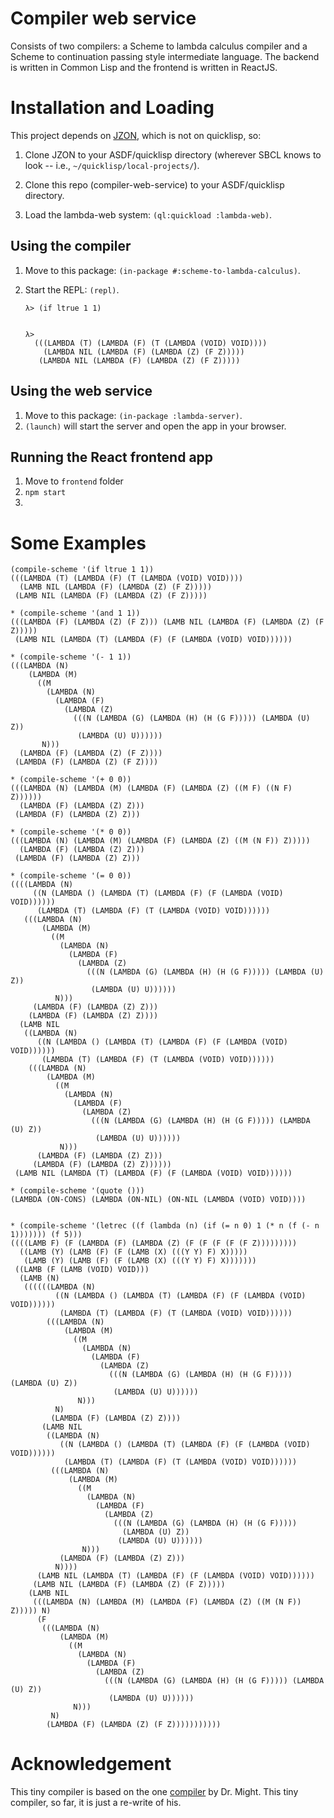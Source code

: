 # Compiler web service
Consists of two compilers: a Scheme to lambda calculus compiler and a Scheme to continuation passing style intermediate language. The backend is written in Common Lisp and the frontend is written in ReactJS.

# Installation and Loading
This project depends on [JZON](https://github.com/Zulu-Inuoe/jzon), which is not on quicklisp, so:

1. Clone JZON to your ASDF/quicklisp directory (wherever SBCL knows to look -- i.e., `~/quicklisp/local-projects/`). 

2. Clone this repo (compiler-web-service) to your ASDF/quicklisp directory. 

3. Load the lambda-web system: `(ql:quickload :lambda-web)`. 

## Using the compiler
1. Move to this package: `(in-package #:scheme-to-lambda-calculus)`.
2. Start the REPL: `(repl)`.

       λ> (if ltrue 1 1)
       
       
       λ>
         (((LAMBDA (T) (LAMBDA (F) (T (LAMBDA (VOID) VOID))))
           (LAMBDA NIL (LAMBDA (F) (LAMBDA (Z) (F Z)))))
          (LAMBDA NIL (LAMBDA (F) (LAMBDA (Z) (F Z)))))
          
## Using the web service
1. Move to this package: `(in-package :lambda-server)`.
2. `(launch)` will start the server and open the app in your browser.

## Running the React frontend app
1. Move to `frontend` folder
2. `npm start`
3. 
# Some Examples
```
(compile-scheme '(if ltrue 1 1))
(((LAMBDA (T) (LAMBDA (F) (T (LAMBDA (VOID) VOID))))
  (LAMB NIL (LAMBDA (F) (LAMBDA (Z) (F Z)))))
 (LAMB NIL (LAMBDA (F) (LAMBDA (Z) (F Z)))))
 
* (compile-scheme '(and 1 1))
(((LAMBDA (F) (LAMBDA (Z) (F Z))) (LAMB NIL (LAMBDA (F) (LAMBDA (Z) (F Z)))))
 (LAMB NIL (LAMBDA (T) (LAMBDA (F) (F (LAMBDA (VOID) VOID))))))
 
* (compile-scheme '(- 1 1))
(((LAMBDA (N)
    (LAMBDA (M)
      ((M
        (LAMBDA (N)
          (LAMBDA (F)
            (LAMBDA (Z)
              (((N (LAMBDA (G) (LAMBDA (H) (H (G F))))) (LAMBDA (U) Z))
               (LAMBDA (U) U))))))
       N)))
  (LAMBDA (F) (LAMBDA (Z) (F Z))))
 (LAMBDA (F) (LAMBDA (Z) (F Z))))
 
* (compile-scheme '(+ 0 0))
(((LAMBDA (N) (LAMBDA (M) (LAMBDA (F) (LAMBDA (Z) ((M F) ((N F) Z))))))
  (LAMBDA (F) (LAMBDA (Z) Z)))
 (LAMBDA (F) (LAMBDA (Z) Z)))
 
* (compile-scheme '(* 0 0))
(((LAMBDA (N) (LAMBDA (M) (LAMBDA (F) (LAMBDA (Z) ((M (N F)) Z)))))
  (LAMBDA (F) (LAMBDA (Z) Z)))
 (LAMBDA (F) (LAMBDA (Z) Z)))
 
* (compile-scheme '(= 0 0))
((((LAMBDA (N)
     ((N (LAMBDA () (LAMBDA (T) (LAMBDA (F) (F (LAMBDA (VOID) VOID))))))
      (LAMBDA (T) (LAMBDA (F) (T (LAMBDA (VOID) VOID))))))
   (((LAMBDA (N)
       (LAMBDA (M)
         ((M
           (LAMBDA (N)
             (LAMBDA (F)
               (LAMBDA (Z)
                 (((N (LAMBDA (G) (LAMBDA (H) (H (G F))))) (LAMBDA (U) Z))
                  (LAMBDA (U) U))))))
          N)))
     (LAMBDA (F) (LAMBDA (Z) Z)))
    (LAMBDA (F) (LAMBDA (Z) Z))))
  (LAMB NIL
   ((LAMBDA (N)
      ((N (LAMBDA () (LAMBDA (T) (LAMBDA (F) (F (LAMBDA (VOID) VOID))))))
       (LAMBDA (T) (LAMBDA (F) (T (LAMBDA (VOID) VOID))))))
    (((LAMBDA (N)
        (LAMBDA (M)
          ((M
            (LAMBDA (N)
              (LAMBDA (F)
                (LAMBDA (Z)
                  (((N (LAMBDA (G) (LAMBDA (H) (H (G F))))) (LAMBDA (U) Z))
                   (LAMBDA (U) U))))))
           N)))
      (LAMBDA (F) (LAMBDA (Z) Z)))
     (LAMBDA (F) (LAMBDA (Z) Z))))))
 (LAMB NIL (LAMBDA (T) (LAMBDA (F) (F (LAMBDA (VOID) VOID))))))
 
* (compile-scheme '(quote ()))
(LAMBDA (ON-CONS) (LAMBDA (ON-NIL) (ON-NIL (LAMBDA (VOID) VOID))))


* (compile-scheme '(letrec ((f (lambda (n) (if (= n 0) 1 (* n (f (- n 1))))))) (f 5)))
((((LAMB F) (F (LAMBDA (F) (LAMBDA (Z) (F (F (F (F (F Z)))))))))
  ((LAMB (Y) (LAMB (F) (F (LAMB (X) (((Y Y) F) X)))))
   (LAMB (Y) (LAMB (F) (F (LAMB (X) (((Y Y) F) X)))))))
 ((LAMB (F (LAMB (VOID) VOID)))
  (LAMB (N)
   ((((((LAMBDA (N)
          ((N (LAMBDA () (LAMBDA (T) (LAMBDA (F) (F (LAMBDA (VOID) VOID))))))
           (LAMBDA (T) (LAMBDA (F) (T (LAMBDA (VOID) VOID))))))
        (((LAMBDA (N)
            (LAMBDA (M)
              ((M
                (LAMBDA (N)
                  (LAMBDA (F)
                    (LAMBDA (Z)
                      (((N (LAMBDA (G) (LAMBDA (H) (H (G F))))) (LAMBDA (U) Z))
                       (LAMBDA (U) U))))))
               N)))
          N)
         (LAMBDA (F) (LAMBDA (Z) Z))))
       (LAMB NIL
        ((LAMBDA (N)
           ((N (LAMBDA () (LAMBDA (T) (LAMBDA (F) (F (LAMBDA (VOID) VOID))))))
            (LAMBDA (T) (LAMBDA (F) (T (LAMBDA (VOID) VOID))))))
         (((LAMBDA (N)
             (LAMBDA (M)
               ((M
                 (LAMBDA (N)
                   (LAMBDA (F)
                     (LAMBDA (Z)
                       (((N (LAMBDA (G) (LAMBDA (H) (H (G F)))))
                         (LAMBDA (U) Z))
                        (LAMBDA (U) U))))))
                N)))
           (LAMBDA (F) (LAMBDA (Z) Z)))
          N))))
      (LAMB NIL (LAMBDA (T) (LAMBDA (F) (F (LAMBDA (VOID) VOID))))))
     (LAMB NIL (LAMBDA (F) (LAMBDA (Z) (F Z)))))
    (LAMB NIL
     (((LAMBDA (N) (LAMBDA (M) (LAMBDA (F) (LAMBDA (Z) ((M (N F)) Z))))) N)
      (F
       (((LAMBDA (N)
           (LAMBDA (M)
             ((M
               (LAMBDA (N)
                 (LAMBDA (F)
                   (LAMBDA (Z)
                     (((N (LAMBDA (G) (LAMBDA (H) (H (G F))))) (LAMBDA (U) Z))
                      (LAMBDA (U) U))))))
              N)))
         N)
        (LAMBDA (F) (LAMBDA (Z) (F Z)))))))))))
```

# Acknowledgement
This tiny compiler is based on the one [compiler](https://matt.might.net/articles/compiling-up-to-lambda-calculus/) by Dr. Might. This tiny compiler, so far, it is just a re-write of his.
